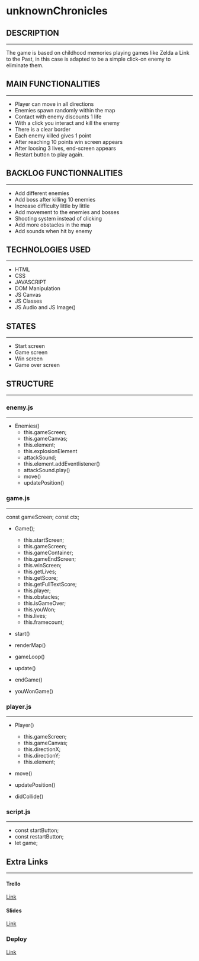 # unknownChronicles

## DESCRIPTION

---

The game is based on childhood memories playing games like Zelda a Link to the Past, in this case is adapted to be a simple click-on enemy to eliminate them.

## MAIN FUNCTIONALITIES

---

- Player can move in all directions
- Enemies spawn randomly within the map
- Contact with enemy discounts 1 life
- With a click you interact and kill the enemy
- There is a clear border
- Each enemy killed gives 1 point
- After reaching 10 points win screen appears
- After loosing 3 lives, end-screen appears
- Restart button to play again.

## BACKLOG FUNCTIONNALITIES

---

- Add different enemies
- Add boss after killing 10 enemies
- Increase difficulty little by little
- Add movement to the enemies and bosses
- Shooting system instead of clicking
- Add more obstacles in the map
- Add sounds when hit by enemy

## TECHNOLOGIES USED

---

- HTML
- CSS
- JAVASCRIPT
- DOM Manipulation
- JS Canvas
- JS Classes
- JS Audio and JS Image()

## STATES

---

- Start screen
- Game screen
- Win screen
- Game over screen

## STRUCTURE

---

### enemy.js

---

- Enemies()
  - this.gameScreen;
  - this.gameCanvas;
  - this.element;
  - this.explosionElement
  - attackSound;
  - this.element.addEventlistener()
  - attackSound.play()
  - move()
  - updatePosition()

### game.js

---

const gameScreen;
const ctx;

- Game();

  - this.startScreen;
  - this.gameScreen;
  - this.gameContainer;
  - this.gameEndScreen;
  - this.winScreen;
  - this.getLives;
  - this.getScore;
  - this.getFullTextScore;
  - this.player;
  - this.obstacles;
  - this.isGameOver;
  - this.youWon;
  - this.lives;
  - this.framecount;

- start()
- renderMap()
- gameLoop()
- update()
- endGame()
- youWonGame()

### player.js

---

- Player()

  - this.gameScreen;
  - this.gameCanvas;
  - this.directionX;
  - this.directionY;
  - this.element;

- move()
- updatePosition()
- didCollide()

### script.js

---

- const startButton;
- const restartButton;
- let game;

## Extra Links

---

#### Trello

[Link](https://trello.com/b/aRvIWKnM/game-project)

#### Slides

[Link](https://docs.google.com/presentation/d/1ifS3EIrfNG3EsYCi3Etr-tAwJQF2IVcgoV52uCW_Iaw/edit?usp=sharing)
### Deploy

[Link](https://jswears.github.io/unknownChronicles/)
